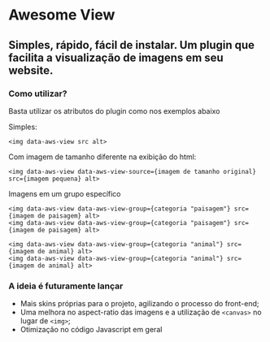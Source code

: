 # Awesome View
## Simples, rápido, fácil de instalar. Um plugin que facilita a visualização de imagens em seu website.

### Como utilizar?
Basta utilizar os atributos do plugin como nos exemplos abaixo

Simples:
```
<img data-aws-view src alt>
```

Com imagem de tamanho diferente na exibição do html:
```
<img data-aws-view data-aws-view-source={imagem de tamanho original} src={imagem pequena} alt>
```

Imagens em um grupo específico
```
<img data-aws-view data-aws-view-group={categoria "paisagem"} src={imagem de paisagem} alt>
<img data-aws-view data-aws-view-group={categoria "paisagem"} src={imagem de paisagem} alt>

<img data-aws-view data-aws-view-group={categoria "animal"} src={imagem de animal} alt>
<img data-aws-view data-aws-view-group={categoria "animal"} src={imagem de animal} alt>
```

### A ideia é futuramente lançar

- Mais skins próprias para o projeto, agilizando o processo do front-end;
- Uma melhora no aspect-ratio das imagens e a utilização de ```<canvas>``` no lugar de ```<img>```;
- Otimização no código Javascript em geral
